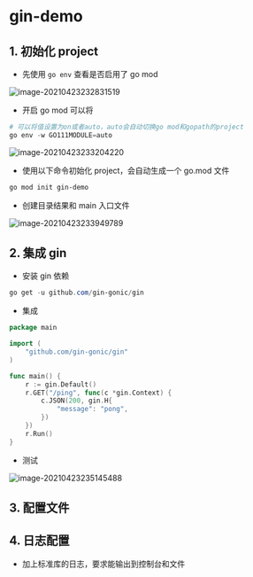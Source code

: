 # gin-demo

## 1. 初始化 project

- 先使用 `go env` 查看是否启用了 go mod

![image-20210423232831519](https://gitee.com/mkii/md-image/raw/master/image-20210423232831519.png)

- 开启 go mod 可以将

```powershell
# 可以将值设置为on或者auto，auto会自动切换go mod和gopath的project
go env -w GO111MODULE=auto
```

![image-20210423233204220](https://gitee.com/mkii/md-image/raw/master/image-20210423233204220.png)

- 使用以下命令初始化 project，会自动生成一个 go.mod 文件

```powershell
go mod init gin-demo
```

- 创建目录结果和 main 入口文件

![image-20210423233949789](https://gitee.com/mkii/md-image/raw/master/image-20210423233949789.png)



## 2. 集成 gin

- 安装 gin 依赖

```powershell
go get -u github.com/gin-gonic/gin
```

- 集成

```go
package main

import (
	"github.com/gin-gonic/gin"
)

func main() {
	r := gin.Default()
	r.GET("/ping", func(c *gin.Context) {
		c.JSON(200, gin.H{
			"message": "pong",
		})
	})
	r.Run()
}
```

- 测试

![image-20210423235145488](https://gitee.com/mkii/md-image/raw/master/image-20210423235145488.png)

## 3. 配置文件







## 4. 日志配置

- 加上标准库的日志，要求能输出到控制台和文件

























